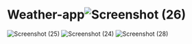# Weather-app![Screenshot (26)](https://user-images.githubusercontent.com/120211978/221576172-3d530841-2da0-4020-bc20-84b1b4ec1e4d.png)
![Screenshot (25)](https://user-images.githubusercontent.com/120211978/221576179-3b504037-2540-4fa6-ab56-249a5b80fdce.png)
![Screenshot (24)](https://user-images.githubusercontent.com/120211978/221576184-14e6be86-6ab3-4a14-a520-f87acd55ab3f.png)
![Screenshot (28)](https://user-images.githubusercontent.com/120211978/221576189-f14e320d-303f-4e44-8615-c949d81ee8e4.png)
